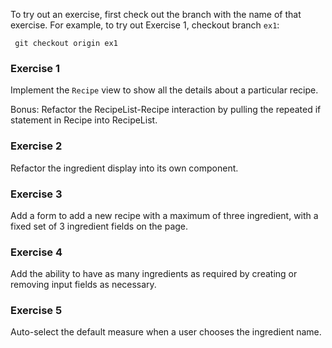 To try out an exercise, first check out the branch with the name of that exercise. For example, to try out Exercise 1, checkout branch `ex1`:

     git checkout origin ex1

### Exercise 1

Implement the `Recipe` view to show all the details about a particular recipe.

Bonus: Refactor the RecipeList-Recipe interaction by pulling the repeated if statement in Recipe into RecipeList.

### Exercise 2

Refactor the ingredient display into its own component.

### Exercise 3

Add a form to add a new recipe with a maximum of three ingredient, with a fixed set of 3 ingredient fields on the page.

### Exercise 4

Add the ability to have as many ingredients as required by creating or removing input fields as necessary.

### Exercise 5

Auto-select the default measure when a user chooses the ingredient name.
